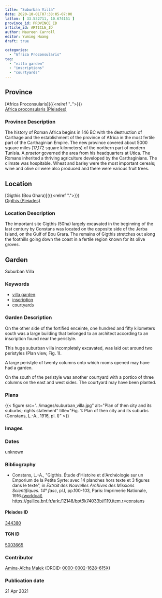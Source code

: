 ```yaml
---
title: "Suburban Villa"
date: 2020-10-01T07:38:05-07:00
latlon: [ 33.532711, 10.674151 ]
province_id: PROVINCE_ID
article_id: ARTICLE_ID
author: Maureen Carroll
editor: Yuming Huang
draft: true

categories:
  - "Africa Proconsularis"
tag:
  - "villa garden"
  - "inscriptions"
  - "courtyards"
---
```


## Province
[Africa Proconsularis]({{<relref "..">}}) \
[Africa proconsularis (Pleiades)](https://pleiades.stoa.org/places/991341)

### Province Description
The history of Roman Africa begins in 146 BC with the destruction of Carthage and the establishment of the province of Africa in the most fertile part of the Carthaginian Empire.  The new province covered about 5000 square miles (17,172 square kilometers) of the northern part of modern Tunisia.  A *praetor* governed the area from his headquarters at Utica.  The Romans inherited a thriving agriculture developed by the Carthaginians.  The climate was hospitable.  Wheat and barley were the most important cereals; wine and olive oil were also produced and there were various fruit trees.

## Location

[Gigthis (Bou Ghara)]({{<relref ".">}}) \
[Gigthis (Pleiades)](https://pleiades.stoa.org/places/344380)

### Location Description
The important site Gigthis (50ha) largely excavated in the beginning of the last century by Constans was located on the opposite side of the Jerba Island, on the Gulf of Bou Grara. The remains of Gigthis stretches out along the foothills going down the coast in a fertile region known for its olive groves.

<!--## Sublocation-->

<!--
[AREA WITHIN LOCATION, LIKE “PALATINE HILL”](GEOREFERENCE LINK)
A sublocation is any area larger than an individual garden, but located within a location. I would always try to include a link to a controlled vocabulary here if possible. This ID may well be different from the Garden ID, e.g., Pompeii versus a Garden in one of the houses which has its own Pleiades ID.
-->

<!--### Sublocation Description-->

<!-- DESCRIPTION -->

## Garden
Suburban Villa

### Keywords
- [villa garden](#)
- [inscription](#)
- [courtyards](http://vocab.getty.edu/page/aat/300004095)

<!-- [urban villas](#) -->

### Garden Description
On the other side of the fortified enceinte, one hundred and fifty kilometers south was a large building that belonged to an architect according to an inscription found near the peristyle.

This huge suburban villa incompletely excavated, was laid out around two peristyles (Plan view, Fig. 1).

A large peristyle of twenty columns onto which rooms opened may have had a garden.

On the south of the peristyle was another courtyard with a portico of three columns on the east and west sides. The courtyard may have been planted.



<!--### Maps-->

<!--
{{< figure src="IMG_URL" alt="ALT_TEXT" title="CAPTION" >}}
-->

### Plans
{{< figure src="../images/suburban_villa.jpg" alt="Plan of then city and its suburbs; rights statement" title="Fig. 1: Plan of then city and its suburbs (Constans, L.-A., 1916, pl. I)" >}}


<!--{{< figure src="../images/cologne_atrium_plan1_EUR_GI_ColClaAA_Ah_carroll.jpg" alt="Plan of the Atrium House at Colonia Claudia Ara Agrippinensium (Cologne); rights statement" title="Plan 1: Plan of the so-called 'atrium house' with an apsidal pool (P) in its garden courtyard (G). Adapted from Precht 1971, fig. 2. (Rights statement)" >}}-->

### Images

<!--
{{< figure src="IMG_URL" alt="ALT_TEXT" title="CAPTION" >}}
-->

### Dates
unknown

### Bibliography
- Constans, L.-A., "Gigthis. Étude d'Histoire et d'Archéologie sur un Emporium de la Petite Syrte: avec 14 planches hors texte et 3 figures dans le texte", in *Extrait des Nouvelles Archives des Missions Scientifiques. 14° fasc*, pl.I, pp.100-103, Paris: Imprimerie Nationale, 1916.[(worldcat)](http://www.worldcat.org/oclc/8271308381) https://gallica.bnf.fr/ark:/12148/bpt6k74033b/f119.item.r=constans



<!--#### Periodo ID-->

<!-- [PERIODO_ID](https://pleiades.stoa.org/places/PLEIADES_ID) -->

#### Pleiades ID
[344380](https://pleiades.stoa.org/places/344380)

#### TGN ID
[5003665](http://vocab.getty.edu/page/tgn/5003665)

### Contributor
[Amina-Aïcha Malek](link) (ORCID: [0000-0002-1628-615X](https://orcid.org/0000-0002-1628-615X))

### Publication date

21 Apr 2021
